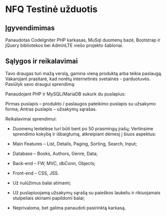 # NFQ Testinė užduotis

## Įgyvendimimas

Panaudotas CodeIgniter PHP karkasas, MuSql duomenų bazė, Bootstrap ir jQuery bibliotekos bei AdminLTE viešo projekto šablonai.

## Sąlygos ir reikalavimai

Tavo draugas turi mažą verslą, gamina vieną produktą arba teikia paslaugą. Vakarojant prasitarė, kad norėtų internetinės svetainės - parduotuvės. Pasiūlyk savo draugui sprendimą:

Panaudojant PHP ir MySQL/MariaDB sukurk du puslapius:

Pirmas puslapis – produkto / paslaugos pateikimo puslapis su užsakymo forma;
Antras puslapis – užsakymų sąrašas.

Reikalavimai sprendimui:

- Duomenų lentelėse turi būti bent po 50 prasmingų įrašų;
Vertinsime sprendimo kokybę ir išbaigtumą, atkreipiant dėmesį į šiuos aspektus:
- Main Features – List, Details, Paging, Sorting, Search, Input;

- Database – Books, Authors, Genre, Data;

- Back-end – FW, MVC, dbConn, Objects;

- Front-end – CSS, JSS.

- Už nulūžimus balai atimami;
- Už puslapiuojamą užsakymų sąrašą su paieškos laukeliu ir rikiuojamais stulpeliais skiriami papildomi balai;
- Neprivaloma, bet galima panaudoti pasirinktą karkasą.
